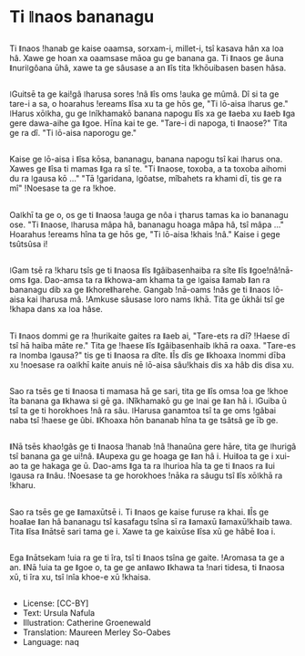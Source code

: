 # Ti ǁnaos bananagu

##
Ti ǁnaos ǃhanab ge kaise oaamsa, sorxam-i, millet-i, tsî kasava hân xa ǀoa hâ. Xawe ge hoan xa oaamsase māoa gu ge banana ga. Ti ǁnaos ge âuna ǁnuriǀgôana ūhâ, xawe ta ge sâusase a an ǁîs tita ǃkhōuibasen basen hâsa.

##
ǀGuitsē ta ge kaiǃgâ ǀharusa sores ǃnâ ǁîs oms ǃauka ge mûmâ. Dî si ta ge tare-i a sa, o hoarahus ǃereams ǁîsa xu ta ge hōs ge, "Ti ǀō-aisa ǀharus ge." ǀHarus xōǀkha, gu ge ǀnîkhamakō banana napogu ǁîs xa ge ǁaeba xu ǁaeb ǁga gere dawa-aihe ga ǁgoe. Hīna kai te ge. "Tare-i di napoga, ti ǁnaose?" Tita ge ra dî. "Ti ǀō-aisa naporogu ge."

##
Kaise ge ǀō-aisa i ǁîsa kōsa, bananagu, banana napogu tsî kai ǀharus ona. Xawes ge ǁîsa ti mamas ǁga ra sî te. "Ti ǁnaose, toxoba, a ta toxoba aihomi du ra ǀgausa kō …" "Tā ǃgaridana, ǀgôatse, mîbahets ra khami dī, tis ge ra mî" ǃNoesase ta ge ra ǃkhoe.

##
Oaǀkhī ta ge o, os ge ti ǁnaosa ǃauga ge nôa i ҭharus tamas ka io bananagu ose. "Ti ǁnaose, ǀharusa mâpa hâ, bananagu hoaga mâpa hâ, tsî mâpa …" Hoarahus ǃereams hîna ta ge hōs ge, "Ti ǀō-aisa ǃkhais ǃnâ." Kaise i gege tsûtsûsa i!

##
ǀGam tsē ra ǃkharu tsîs ge ti ǁnaosa ǁîs ǁgâibasenhaiba ra sîte ǁîs ǁgoeǃnâǃnā-oms ǁga. Dao-amsa ta ra ǁkhowa-am khama ta ge ǀgaisa ǁamab ǁan ra bananagu dib xa ge ǁkhoreǁharehe. Gangab ǃnā-oams ǃnâs ge ti ǁnaos ǀō-aisa kai ǀharusa mâ. ǃAmkuse sâusase ǀoro nams ǀkhā. Tita ge ūkhâi tsî ge ǃkhapa dans xa ǀoa hâse.

##
Ti ǁnaos dommi ge ra ǃhurikaite gaites ra ǁaeb ai, "Tare-ets ra dī? ǃHaese dī tsî hā haiba māte re." Tita ge ǃhaese ǁîs ǁgâibasenhaib ǀkhā ra oaxa. "Tare-es ra ǀnomba ǀgausa?" tis ge ti ǁnaosa ra dîte. ǁÎs dîs ge ǁkhoaxa ǀnommi dība xu ǃnoesase ra oaǀkhī kaite anuis nē ǀō-aisa sâuǃkhais dis xa hâb dis disa xu.

##
Sao ra tsēs ge ti ǁnaosa ti mamasa hā ge sari, tita ge ǁîs omsa ǃoa ge ǃkhoe îta banana ga ǁkhawa si gē ga. ǀNîkhamakō gu ge ǀnai ge ǁan hâ i. ǀGuiba ū tsî ta ge ti horokhoes ǃnâ ra sâu. ǀHarusa ganamtoa tsî ta ge oms ǃgâbai naba tsî ǃhaese ge ûbi. ǁKhoaxa hōn bananab hîna ta ge tsâtsâ ge īb ge.

##
ǁNā tsēs khaoǃgâs ge ti ǁnaosa ǃhanab ǃnâ ǃhanaûna gere hāre, tita ge ǀhurigâ tsî banana ga ge uiǃnâ. ǁAupexa gu ge hoaga ge ǁan hâ i. Huiǁoa ta ge i xui-ao ta ge hakaga ge ū. Dao-ams ǁga ta ra ǀhurioa hîa ta ge ti ǁnaos ra ǁui ǀgausa ra ǁnâu. ǃNoesase ta ge horokhoes ǃnāka ra sâugu tsî ǁîs xōǀkhā ra ǃkharu.

##
Sao ra tsēs ge ge ǁamaxūtsē i. Ti ǁnaos ge kaise furuse ra khai. ǁÎs ge hoaǁae ǁan hâ bananagu tsî kasafagu tsîna sī ra ǁamaxū ǁamaxūǃkhaib tawa. Tita ǁîsa ǁnātsē sari tama ge i. Xawe ta ge kaixūse ǁîsa xū ge hâbē ǁoa i.

##
Ega ǁnātsekam ǃuia ra ge ti îra, tsî ti ǁnaos tsîna ge gaite. ǃAromasa ta ge a an. ǁNā ǃuia ta ge ǁgoe o, ta ge ge anǁawo ǁkhawa ta ǃnari tidesa, ti ǁnaosa xū, ti îra xu, tsî ǀnîa khoe-e xū ǃkhaisa.

##
* License: [CC-BY]
* Text: Ursula Nafula
* Illustration: Catherine Groenewald
* Translation: Maureen Merley So-Oabes
* Language: naq
